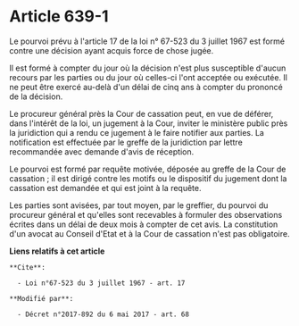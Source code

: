 # Article 639-1

Le pourvoi prévu à l'article 17 de la loi n° 67-523 du 3 juillet 1967 est formé contre une décision ayant acquis force de
chose jugée.

Il est formé à compter du jour où la décision n'est plus susceptible d'aucun recours par les parties ou du jour où celles-ci
l'ont acceptée ou exécutée. Il ne peut être exercé au-delà d'un délai de cinq ans à compter du prononcé de la décision.

Le procureur général près la Cour de cassation peut, en vue de déférer, dans l'intérêt de la loi, un jugement à la Cour,
inviter le ministère public près la juridiction qui a rendu ce jugement à le faire notifier aux parties. La notification est
effectuée par le greffe de la juridiction par lettre recommandée avec demande d'avis de réception.

Le pourvoi est formé par requête motivée, déposée au greffe de la Cour de cassation ; il est dirigé contre les motifs ou le
dispositif du jugement dont la cassation est demandée et qui est joint à la requête.

Les parties sont avisées, par tout moyen, par le greffier, du pourvoi du procureur général et qu'elles sont recevables à
formuler des observations écrites dans un délai de deux mois à compter de cet avis. La constitution d'un avocat au Conseil
d'Etat et à la Cour de cassation n'est pas obligatoire.

**Liens relatifs à cet article**

	**Cite**:

	  - Loi n°67-523 du 3 juillet 1967 - art. 17

	**Modifié par**:

	  - Décret n°2017-892 du 6 mai 2017 - art. 68
